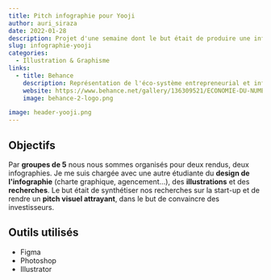 ```yaml
---
title: Pitch infographie pour Yooji
author: auri_siraza
date: 2022-01-28
description: Projet d'une semaine dont le but était de produire une infographie servant de pitch à une startup.
slug: infographie-yooji
categories:
  - Illustration & Graphisme
links:
  - title: Behance
    description: Représentation de l'éco-système entrepreneurial et infographie pour Yooji.
    website: https://www.behance.net/gallery/136309521/ECONOMIE-DU-NUMERIQUE
    image: behance-2-logo.png

image: header-yooji.png
---
```


## Objectifs

Par **groupes de 5** nous nous sommes organisés pour deux rendus, deux infographies. Je me suis chargée avec une autre étudiante du **design de l'infographie** (charte graphique, agencement...), des **illustrations** et des **recherches**. Le but était de synthétiser nos recherches sur la start-up et de rendre un **pitch visuel attrayant**, dans le but de convaincre des investisseurs.

## Outils utilisés

* Figma
* Photoshop
* Illustrator